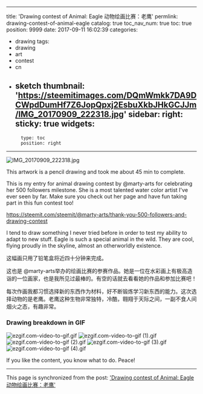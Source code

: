
---
title: 'Drawing contest of Animal: Eagle 动物绘画比赛：老鹰'
permlink: drawing-contest-of-animal-eagle
catalog: true
toc_nav_num: true
toc: true
position: 9999
date: 2017-09-11 16:02:39
categories:
- drawing
tags:
- drawing
- art
- contest
- cn
- sketch
thumbnail: 'https://steemitimages.com/DQmWmkk7DA9DCWpdDumHf7Z6JopQpxj2EsbuXkbJHkGCJJm/IMG_20170909_222318.jpg'
sidebar:
    right:
        sticky: true
widgets:
    -
        type: toc
        position: right
---


![IMG_20170909_222318.jpg](https://steemitimages.com/DQmWmkk7DA9DCWpdDumHf7Z6JopQpxj2EsbuXkbJHkGCJJm/IMG_20170909_222318.jpg)

This artwork is a pencil drawing and took me about 45 min to complete.

This is my entry for animal drawing contest by @marty-arts for celebrating her 500 followers milestone. She is a most talented water color artist I've ever seen by far. Make sure you check out her page and have fun taking part in this fun contest too!

https://steemit.com/steemit/@marty-arts/thank-you-500-followers-and-drawing-contest

I tend to draw something I never tried before in order to test my ability to adapt to new stuff. Eagle is such a special animal in the wild. They are cool, flying proudly in the skyline, almost an otherworldly existence.

这幅画只用了铅笔盒将近四十分钟来完成。

这也是 @marty-arts举办的绘画比赛的参赛作品。她是一位在水彩画上有极高造诣的一位画家，也是我所见过最棒的。有空的话就去看看她的作品和参加比赛吧！

每次作画我都习惯选择新的东西作为材料，好不断锻炼学习新东西的能力。这次选择动物的是老鹰。老鹰这种生物非常独特，冷酷，翱翔于天际之间，一副不食人间烟火之态，有趣非常。

### Drawing breakdown in GIF

![ezgif.com-video-to-gif.gif](https://steemitimages.com/DQmYGaP79RKHSxmRWJAhPVSRssSh7nmhq9UKy7h7bewGRJ7/ezgif.com-video-to-gif.gif)
![ezgif.com-video-to-gif (1).gif](https://steemitimages.com/DQmYwV2FoYdsCY2HWm12ugPHZ5uWHqxaab6mBvHuXfW121h/ezgif.com-video-to-gif%20(1).gif)![ezgif.com-video-to-gif (2).gif](https://steemitimages.com/DQmNPmHKLvRrSMzztWYctnSEgD9cBYM7VhRTvYdk4pw2Cqs/ezgif.com-video-to-gif%20(2).gif)
![ezgif.com-video-to-gif (3).gif](https://steemitimages.com/DQmaCwKx2mgoQF8WLgxGVS4ptdrEU9cxLorY1uPezPm5CKB/ezgif.com-video-to-gif%20(3).gif)
![ezgif.com-video-to-gif (4).gif](https://steemitimages.com/DQmeqY3EXbi2CuGNE79X2GZVu28auQiuhSLkrUTZvjM1tDk/ezgif.com-video-to-gif%20(4).gif)

If you like the content, you know what to do. Peace!

- - -

This page is synchronized from the post: ['Drawing contest of Animal: Eagle 动物绘画比赛：老鹰'](https://steemit.com/@fr3eze/drawing-contest-of-animal-eagle)
